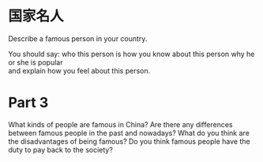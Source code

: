 # 国家名人  

Describe a famous person in your country.  

You should say: who this person is how you know about this person why he or she is popular   
and explain how you feel about this person.  

# Part 3  

What kinds of people are famous in China? Are there any differences between famous people in the past and nowadays? What do you think are the disadvantages of being famous? Do you think famous people have the duty to pay back to the society?  

